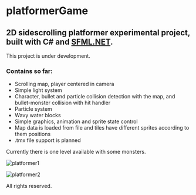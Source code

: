 platformerGame
=========

## 2D sidescrolling platformer experimental project, built with C# and [SFML.NET](https://www.sfml-dev.org/download/sfml.net/).

This project is under development.

### Contains so far:
*   Scrolling map, player centered in camera
*   Simple light system
*   Character, bullet and particle collision detection with the map, and bullet-monster collision with hit handler
*   Particle system
*   Wavy water blocks
*   Simple graphics, animation and sprite state control
*   Map data is loaded from file and tiles have different sprites according to them positions
*   .tmx file support is planned

Currently there is one level available with some monsters.

![platformer1](https://user-images.githubusercontent.com/23726291/32418121-49bc8faa-c264-11e7-87e5-f8026541107d.gif)

![platformer2](https://user-images.githubusercontent.com/23726291/32418333-1aa4bbd0-c268-11e7-9f57-72cdc3e2b0fc.gif)

All rights reserved.
